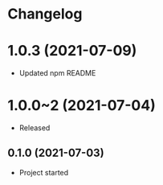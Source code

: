 # Changelog

<!-- Template, # for major version, ## for minor and patch

# 1.0.0 (YYYY-MM-DD)
### Added
*
### Changed
*
### Fixed
*
-->

# 1.0.3 (2021-07-09)

* Updated npm README

# 1.0.0~2 (2021-07-04)

* Released

## 0.1.0 (2021-07-03)

* Project started
